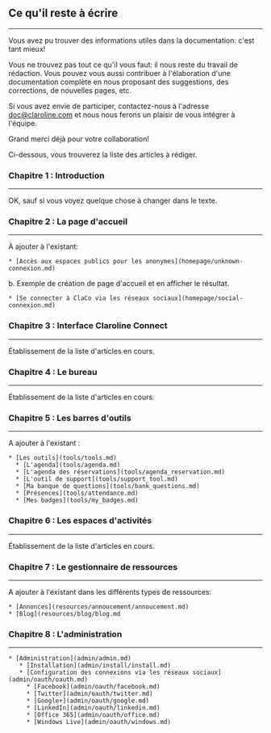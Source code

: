 ## Ce qu'il reste à écrire

---

Vous avez pu trouver des informations utiles dans la documentation: c'est tant mieux!

Vous ne trouvez pas tout ce qu'il vous faut: il nous reste du travail de rédaction. Vous pouvez vous aussi contribuer à l'élaboration d'une documentation complète en nous proposant des suggestions, des corrections, de nouvelles pages, etc.

Si vous avez envie de participer, contactez-nous à l'adresse  <doc@claroline.com> et nous nous ferons un plaisir de vous intégrer à l'équipe.

Grand merci déjà pour votre collaboration!

Ci-dessous, vous trouverez la liste des articles à rédiger.


### Chapitre 1 : Introduction

---

OK, sauf si vous voyez quelque chose à changer dans le texte.

### Chapitre 2 : La page d'accueil

---
À ajouter à l'existant:

    * [Accès aux espaces publics pour les anonymes](homepage/unknown-connexion.md)

b. Exemple de création de page d'accueil et en afficher le résultat.

    * [Se connecter à ClaCo via les réseaux sociaux](homepage/social-connexion.md)



### Chapitre 3 : Interface Claroline Connect

---
Établissement de la liste d'articles en cours.

### Chapitre 4 : Le bureau

---
Établissement de la liste d'articles en cours.

### Chapitre 5 : Les barres d'outils

---

A ajouter à l'existant :

    * [Les outils](tools/tools.md)
      * [L'agenda](tools/agenda.md)
      * [L'agenda des réservations](tools/agenda_reservation.md)
      * [L'outil de support](tools/support_tool.md)
      * [Ma banque de questions](tools/bank_questions.md)
      * [Présences](tools/attendance.md)
      * [Mes badges](tools/my_badges.md)

### Chapitre 6 : Les espaces d'activités

---
Établissement de la liste d'articles en cours. 

### Chapitre 7 : Le gestionnaire de ressources

---

A ajouter à l'existant dans les différents types de ressources:

    * [Annonces](resources/annoucement/annoucement.md)
    * [Blog](resources/blog/blog.md

### Chapitre 8 : L'administration

---

    * [Administration](admin/admin.md)
       * [Installation](admin/install/install.md)
       * [Configuration des connexions via les réseaux sociaux](admin/oauth/oauth.md)
         * [Facebook](admin/oauth/facebook.md)
         * [Twitter](admin/oauth/twitter.md)
         * [Google+](admin/oauth/google.md)
         * [LinkedIn](admin/oauth/linkedin.md)
         * [Office 365](admin/oauth/office.md)
         * [Windows Live](admin/oauth/windows.md)

         



